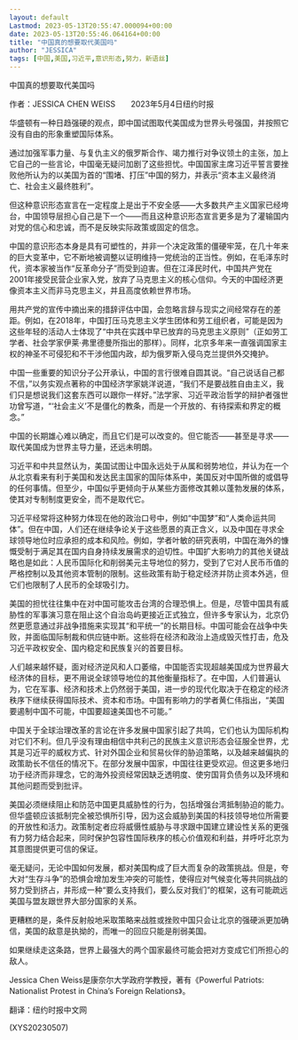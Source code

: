 ```yaml
---
layout: default
Lastmod: 2023-05-13T20:55:47.000094+00:00
date: 2023-05-13T20:55:46.064164+00:00
title: "中国真的想要取代美国吗"
author: "JESSICA"
tags: [中国,美国,习近平,意识形态,努力，新语丝]
---
```


中国真的想要取代美国吗

作者：JESSICA CHEN WEISS　　2023年5月4日纽约时报

华盛顿有一种日趋强硬的观点，即中国试图取代美国成为世界头号强国，并按照它没有自由的形象重塑国际体系。

通过加强军事力量、与复仇主义的俄罗斯合作、竭力推行对争议领土的主张，加上它自己的一些言论，中国毫无疑问加剧了这些担忧。中国国家主席习近平誓言要挫败他所认为的以美国为首的“围堵、打压”中国的努力，并表示“资本主义最终消亡、社会主义最终胜利”。

但这种意识形态宣言在一定程度上是出于不安全感——大多数共产主义国家已经垮台，中国领导层担心自己是下一个——而且这种意识形态宣言更多是为了灌输国内对党的信心和忠诚，而不是反映实际政策或固定的信念。

中国的意识形态本身是具有可塑性的，并非一个决定政策的僵硬牢笼，在几十年来的巨大变革中，它不断地被调整以证明维持一党统治的正当性。例如，在毛泽东时代，资本家被当作“反革命分子”而受到迫害。但在江泽民时代，中国共产党在2001年接受民营企业家入党，放弃了马克思主义的核心信仰。今天的中国经济更像资本主义而非马克思主义，并且高度依赖世界市场。

用共产党的宣传中摘出来的措辞评估中国，会忽略言辞与现实之间经常存在的差距。例如，在2018年，中国打压马克思主义学生团体和劳工组织者，可能是因为这些年轻的活动人士体现了“中共在实践中早已放弃的马克思主义原则”（正如劳工学者、社会学家伊莱·弗里德曼所指出的那样）。同样，北京多年来一直强调国家主权的神圣不可侵犯和不干涉他国内政，却为俄罗斯入侵乌克兰提供外交掩护。

中国一些重要的知识分子公开承认，中国的言行很难自圆其说。“自己说话自己都不信，”以务实观点著称的中国经济学家姚洋说道，“我们不是要战胜自由主义，我们只是想说我们这套东西可以跟你一样好。”法学家、习近平政治哲学的辩护者强世功曾写道，“‘社会主义’不是僵化的教条，而是一个开放的、有待探索和界定的概念。”

中国的长期雄心难以确定，而且它们是可以改变的。但它能否——甚至是寻求——取代美国成为世界主导力量，还远未明朗。

习近平和中共显然认为，美国试图让中国永远处于从属和弱势地位，并认为在一个从北京看来有利于美国和发达民主国家的国际体系中，美国反对中国所做的或倡导的任何事情。但至少，中国似乎更倾向于从某些方面修改其赖以蓬勃发展的体系，使其对专制制度更安全，而不是取代它。

习近平经常将这种努力体现在他的政治口号中，例如“中国梦”和“人类命运共同体”。但在中国，人们还在继续争论关于这些愿景的真正含义，以及中国在寻求全球领导地位时应承担的成本和风险。例如，学者叶敏的研究表明，中国在海外的慷慨受制于满足其在国内自身持续发展需求的迫切性。中国扩大影响力的其他关键战略也是如此：人民币国际化和削弱美元主导地位的努力，受到了它对人民币币值的严格控制以及其他资本管制的限制。这些政策有助于稳定经济并防止资本外逃，但它们也限制了人民币的全球吸引力。

美国的担忧往往集中在对中国可能攻击台湾的合理恐惧上。但是，尽管中国具有威胁性的军事演习意在阻止这个自治岛屿更接近正式独立，但许多专家认为，北京仍然更愿意通过非战争措施来实现其“和平统一”的长期目标。中国可能会在战争中失败，并面临国际制裁和供应链中断。这些将在经济和政治上造成毁灭性打击，危及习近平政权安全、国内稳定和民族复兴的首要目标。

人们越来越怀疑，面对经济逆风和人口萎缩，中国能否实现超越美国成为世界最大经济体的目标，更不用说全球领导地位的其他衡量指标了。在中国，人们普遍认为，它在军事、经济和技术上仍然弱于美国，进一步的现代化取决于在稳定的经济秩序下继续获得国际技术、资本和市场。中国有影响力的学者黄仁伟指出，“美国要遏制中国不可能，中国要超速美国也不可能。”

中国关于全球治理改革的言论在许多发展中国家引起了共鸣，它们也认为国际机构对它们不利。但几乎没有理由相信中共利己的民族主义意识形态会征服全世界，尤其是习近平的威权方式、针对外国企业和贸易伙伴的胁迫策略，以及越来越偏执的政策助长不信任的情况下。在部分发展中国家，中国往往更受欢迎。但这更多地归功于经济而非理念，它的海外投资经常因缺乏透明度、使穷国背负债务以及环境和其他问题而受到批评。

美国必须继续阻止和防范中国更具威胁性的行为，包括增强台湾抵制胁迫的能力。但华盛顿应该抵制完全被恐惧所引导，因为这会威胁到美国的科技领导地位所需要的开放性和活力。政策制定者应将威慑性威胁与寻求跟中国建立建设性关系的更强有力努力结合起来，同时保护包容性国际秩序的核心价值观和利益，并呼吁北京为其意图提供更可信的保证。

毫无疑问，无论中国如何发展，都对美国构成了巨大而复杂的政策挑战。但是，夸大对“生存斗争”的恐惧会增加发生冲突的可能性，使得应对气候变化等共同挑战的努力受到挤占，并形成一种“要么支持我们，要么反对我们”的框架，这有可能疏远美国与盟友跟世界大部分国家的关系。

更糟糕的是，条件反射般地采取策略来战胜或挫败中国只会让北京的强硬派更加确信，美国的敌意是执拗的，而唯一的回应只能是削弱美国。

如果继续走这条路，世界上最强大的两个国家最终可能会把对方变成它们所担心的敌人。

Jessica Chen Weiss是康奈尔大学政府学教授，著有《Powerful Patriots: Nationalist Protest in China’s Foreign Relations》。

翻译：纽约时报中文网

(XYS20230507)

